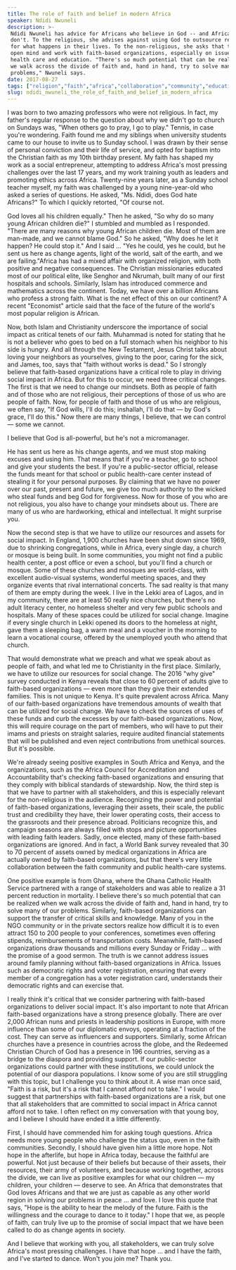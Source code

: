 ```yaml
---
title: The role of faith and belief in modern Africa
speaker: Ndidi Nwuneli
description: >-
 Ndidi Nwuneli has advice for Africans who believe in God -- and Africans who
 don't. To the religious, she advises against using God to outsource responsibility
 for what happens in their lives. To the non-religious, she asks that they keep an
 open mind and work with faith-based organizations, especially on issues like
 health care and education. "There's so much potential that can be realized when
 we walk across the divide of faith and, hand in hand, try to solve many of our
 problems," Nwuneli says.
date: 2017-08-27
tags: ["religion","faith","africa","collaboration","community","education","health-care","society","social-change"]
slug: ndidi_nwuneli_the_role_of_faith_and_belief_in_modern_africa
---
```


I was born to two amazing professors who were not religious. In fact, my father's regular
response to the question about why we didn't go to church on Sundays was, "When others go
to pray, I go to play." Tennis, in case you're wondering. Faith found me and my siblings
when university students came to our house to invite us to Sunday school. I was drawn by
their sense of personal conviction and their life of service, and opted for baptism into
the Christian faith as my 10th birthday present. My faith has shaped my work as a social
entrepreneur, attempting to address Africa's most pressing challenges over the last 17
years, and my work training youth as leaders and promoting ethics across Africa.
Twenty-nine years later, as a Sunday school teacher myself, my faith was challenged by a
young nine-year-old who asked a series of questions. He asked, "Ms. Ndidi, does God hate
Africans?" To which I quickly retorted, "Of course not.

God loves all his children equally." Then he asked, "So why do so many young African
children die?" I stumbled and mumbled as I responded. "There are many reasons why young
African children die. Most of them are man-made, and we cannot blame God." So he asked,
"Why does he let it happen? He could stop it." And I said ... "Yes he could, yes he could,
but he sent us here as change agents, light of the world, salt of the earth, and we are
failing."Africa has had a mixed affair with organized religion, with both positive and
negative consequences. The Christian missionaries educated most of our political elite,
like Senghor and Nkrumah, built many of our first hospitals and schools. Similarly, Islam
has introduced commerce and mathematics across the continent. Today, we have over a
billion Africans who profess a strong faith. What is the net effect of this on our
continent? A recent "Economist" article said that the face of the future of the world's
most popular religion is African.

Now, both Islam and Christianity underscore the importance of social impact as critical
tenets of our faith. Muhammad is noted for stating that he is not a believer who goes to
bed on a full stomach when his neighbor to his side is hungry. And all through the New
Testament, Jesus Christ talks about loving your neighbors as yourselves, giving to the
poor, caring for the sick, and James, too, says that "faith without works is dead." So I
strongly believe that faith-based organizations have a critical role to play in driving
social impact in Africa. But for this to occur, we need three critical changes. The first
is that we need to change our mindsets. Both as people of faith and of those who are not
religious, their perceptions of those of us who are people of faith. Now, for people of
faith and those of us who are religious, we often say, "If God wills, I'll do this;
inshallah, I'll do that — by God's grace, I'll do this." Now there are many things, I
believe, that we can control — some we cannot.

I believe that God is all-powerful, but he's not a micromanager.

He has sent us here as his change agents, and we must stop making excuses and using him.
That means that if you're a teacher, go to school and give your students the best. If
you're a public-sector official, release the funds meant for that school or public
health-care center instead of stealing it for your personal purposes. By claiming that we
have no power over our past, present and future, we give too much authority to the wicked
who steal funds and beg God for forgiveness. Now for those of you who are not religious,
you also have to change your mindsets about us. There are many of us who are hardworking,
ethical and intellectual. It might surprise you.

Now the second step is that we have to utilize our resources and assets for social impact.
In England, 1,900 churches have been shut down since 1969, due to shrinking congregations,
while in Africa, every single day, a church or mosque is being built. In some communities,
you might not find a public health center, a post office or even a school, but you'll find
a church or mosque. Some of these churches and mosques are world-class, with excellent
audio-visual systems, wonderful meeting spaces, and they organize events that rival
international concerts. The sad reality is that many of them are empty during the week. I
live in the Lekki area of Lagos, and in my community, there are at least 50 really nice
churches, but there's no adult literacy center, no homeless shelter and very few public
schools and hospitals. Many of these spaces could be utilized for social change. Imagine
if every single church in Lekki opened its doors to the homeless at night, gave them a
sleeping bag, a warm meal and a voucher in the morning to learn a vocational course,
offered by the unemployed youth who attend that church.

That would demonstrate what we preach and what we speak about as people of faith, and what
led me to Christianity in the first place. Similarly, we have to utilize our resources for
social change. The 2016 "why give" survey conducted in Kenya reveals that close to 60
percent of adults give to faith-based organizations — even more than they give their
extended families. This is not unique to Kenya. It's quite prevalent across Africa. Many
of our faith-based organizations have tremendous amounts of wealth that can be utilized
for social change. We have to check the sources of uses of these funds and curb the
excesses by our faith-based organizations. Now, this will require courage on the part of
members, who will have to put their imams and priests on straight salaries, require
audited financial statements that will be published and even reject contributions from
unethical sources. But it's possible.

We're already seeing positive examples in South Africa and Kenya, and the organizations,
such as the Africa Council for Accreditation and Accountability that's checking
faith-based organizations and ensuring that they comply with biblical standards of
stewardship. Now, the third step is that we have to partner with all stakeholders, and this
is especially relevant for the non-religious in the audience. Recognizing the power and
potential of faith-based organizations, leveraging their assets, their scale, the public
trust and credibility they have, their lower operating costs, their access to the
grassroots and their presence abroad. Politicians recognize this, and campaign seasons are
always filled with stops and picture opportunities with leading faith leaders. Sadly, once
elected, many of these faith-based organizations are ignored. And in fact, a World Bank
survey revealed that 30 to 70 percent of assets owned by medical organizations in Africa
are actually owned by faith-based organizations, but that there's very little
collaboration between the faith community and public health-care systems.

One positive example is from Ghana, where the Ghana Catholic Health Service partnered with
a range of stakeholders and was able to realize a 31 percent reduction in mortality. I
believe there's so much potential that can be realized when we walk across the divide of
faith and, hand in hand, try to solve many of our problems. Similarly, faith-based
organizations can support the transfer of critical skills and knowledge. Many of you in
the NGO community or in the private sectors realize how difficult it is to even attract
150 to 200 people to your conferences, sometimes even offering stipends, reimbursements of
transportation costs. Meanwhile, faith-based organizations draw thousands and millions
every Sunday or Friday ... with the promise of a good sermon. The truth is we cannot
address issues around family planning without faith-based organizations in Africa. Issues
such as democratic rights and voter registration, ensuring that every member of a
congregation has a voter registration card, understands their democratic rights and can
exercise that.

I really think it's critical that we consider partnering with faith-based organizations to
deliver social impact. It's also important to note that African faith-based organizations
have a strong presence globally. There are over 2,000 African nuns and priests in
leadership positions in Europe, with more influence than some of our diplomatic envoys,
operating at a fraction of the cost. They can serve as influencers and supporters.
Similarly, some African churches have a presence in countries across the globe, and the
Redeemed Christian Church of God has a presence in 196 countries, serving as a bridge to
the diaspora and providing support. If our public-sector organizations could partner with
these institutions, we could unlock the potential of our diaspora populations. I know some
of you are still struggling with this topic, but I challenge you to think about it. A wise
man once said, "Faith is a risk, but it's a risk that I cannot afford not to take." I
would suggest that partnerships with faith-based organizations are a risk, but one that
all stakeholders that are committed to social impact in Africa cannot afford not to take. I
often reflect on my conversation with that young boy, and I believe I should have ended it
a little differently.

First, I should have commended him for asking tough questions. Africa needs more young
people who challenge the status quo, even in the faith communities. Secondly, I should
have given him a little more hope. Not hope in the afterlife, but hope in Africa today,
because the faithful are powerful. Not just because of their beliefs but because of their
assets, their resources, their army of volunteers, and because working together, across
the divide, we can live as positive examples for what our children — my children, your
children — deserve to see. An Africa that demonstrates that God loves Africans and that we
are just as capable as any other world region in solving our problems in peace ... and
love. I love this quote that says, "Hope is the ability to hear the melody of the future.
Faith is the willingness and the courage to dance to it today." I hope that we, as people
of faith, can truly live up to the promise of social impact that we have been called to do
as change agents in society.

And I believe that working with you, all stakeholders, we can truly solve Africa's most
pressing challenges. I have that hope ... and I have the faith, and I've started to dance.
Won't you join me? Thank you.

<!--
ad_duration=3.33
comment_count=18
event="TEDGlobal 2017"
external_start_time=0
intro_duration=11.82
is_subtitle_required="False"
is_talk_featured="True"
language="en"
language_swap="False"
native_language="en"
number_of_related_talks=6
number_of_speakers=1
number_of_subtitled_videos=14
number_of_tags=9
number_of_talk_download_languages=15
number_of_talk_more_resources=0
number_of_talk_recommendations=0
number_of_talks_take_actions=0
post_ad_duration=0.83
published_timestamp="2018-03-29 14:53:59"
recording_date="2017-08-27"
speaker_description="Social innovation expert"
speaker_is_published=1
speaker_name="Ndidi Nwuneli"
talk_name="The role of faith and belief in modern Africa"
talks_tags=["religion","faith","africa","collaboration","community","education","health-care","society","social-change"]
url_audio="https://download.ted.com/talks/NdidiNwuneli_2017G.mp3?apikey=acme-roadrunner"
url_photo_speaker="https://pe.tedcdn.com/images/ted/a362f29d9cd0c705a83ff09850dbe3501a35415e_254x191.jpg"
url_photo_talk="https://s3.amazonaws.com/talkstar-photos/uploads/d7030348-adee-4e96-afeb-25ff0cb8f110/NdidiNwuneli_2017G-embed.jpg"
url_webpage="https://www.ted.com/talks/ndidi_nwuneli_the_role_of_faith_and_belief_in_modern_africa"
video_type_name="TED Stage Talk"
-->